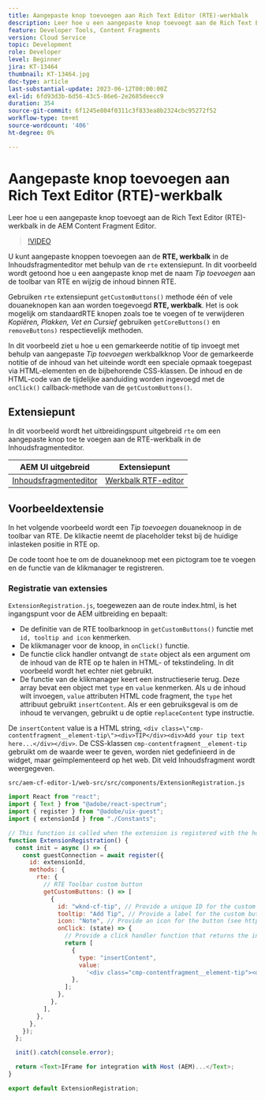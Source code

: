 ```yaml
---
title: Aangepaste knop toevoegen aan Rich Text Editor (RTE)-werkbalk
description: Leer hoe u een aangepaste knop toevoegt aan de Rich Text Editor (RTE)-werkbalk in de AEM Content Fragment Editor
feature: Developer Tools, Content Fragments
version: Cloud Service
topic: Development
role: Developer
level: Beginner
jira: KT-13464
thumbnail: KT-13464.jpg
doc-type: article
last-substantial-update: 2023-06-12T00:00:00Z
exl-id: 6fd93d3b-6d56-43c5-86e6-2e2685deecc9
duration: 354
source-git-commit: 6f1245e804f0311c3f833ea8b2324cbc95272f52
workflow-type: tm+mt
source-wordcount: '406'
ht-degree: 0%

---
```


# Aangepaste knop toevoegen aan Rich Text Editor (RTE)-werkbalk

Leer hoe u een aangepaste knop toevoegt aan de Rich Text Editor (RTE)-werkbalk in de AEM Content Fragment Editor.

>[!VIDEO](https://video.tv.adobe.com/v/3420768?quality=12&learn=on)

U kunt aangepaste knoppen toevoegen aan de **RTE, werkbalk** in de Inhoudsfragmenteditor met behulp van de `rte` extensiepunt. In dit voorbeeld wordt getoond hoe u een aangepaste knop met de naam _Tip toevoegen_ aan de toolbar van RTE en wijzig de inhoud binnen RTE.

Gebruiken `rte` extensiepunt `getCustomButtons()` methode één of vele douaneknopen kan aan worden toegevoegd **RTE, werkbalk**. Het is ook mogelijk om standaardRTE knopen zoals toe te voegen of te verwijderen _Kopiëren, Plakken, Vet en Cursief_ gebruiken `getCoreButtons()` en `removeButtons)` respectievelijk methoden.

In dit voorbeeld ziet u hoe u een gemarkeerde notitie of tip invoegt met behulp van aangepaste _Tip toevoegen_ werkbalkknop Voor de gemarkeerde notitie of de inhoud van het uiteinde wordt een speciale opmaak toegepast via HTML-elementen en de bijbehorende CSS-klassen. De inhoud en de HTML-code van de tijdelijke aanduiding worden ingevoegd met de `onClick()` callback-methode van de `getCustomButtons()`.

## Extensiepunt

In dit voorbeeld wordt het uitbreidingspunt uitgebreid `rte` om een aangepaste knop toe te voegen aan de RTE-werkbalk in de Inhoudsfragmenteditor.

| AEM UI uitgebreid | Extensiepunt |
| ------------------------ | --------------------- | 
| [Inhoudsfragmenteditor](https://developer.adobe.com/uix/docs/services/aem-cf-editor/) | [Werkbalk RTF-editor](https://developer.adobe.com/uix/docs/services/aem-cf-editor/api/rte-toolbar/) |

## Voorbeeldextensie

In het volgende voorbeeld wordt een _Tip toevoegen_ douaneknoop in de toolbar van RTE. De klikactie neemt de placeholder tekst bij de huidige inlasteken positie in RTE op.

De code toont hoe te om de douaneknoop met een pictogram toe te voegen en de functie van de klikmanager te registreren.

### Registratie van extensies

`ExtensionRegistration.js`, toegewezen aan de route index.html, is het ingangspunt voor de AEM uitbreiding en bepaalt:

+ De definitie van de RTE toolbarknoop in `getCustomButtons()` functie met `id, tooltip and icon` kenmerken.
+ De klikmanager voor de knoop, in `onClick()` functie.
+ De functie click handler ontvangt de `state` object als een argument om de inhoud van de RTE op te halen in HTML- of tekstindeling. In dit voorbeeld wordt het echter niet gebruikt.
+ De functie van de klikmanager keert een instructieserie terug. Deze array bevat een object met `type` en `value` kenmerken. Als u de inhoud wilt invoegen, `value` attributen HTML code fragment, the `type` het attribuut gebruikt `insertContent`. Als er een gebruiksgeval is om de inhoud te vervangen, gebruikt u de optie `replaceContent` type instructie.

De `insertContent` value is a HTML string, `<div class=\"cmp-contentfragment__element-tip\"><div>TIP</div><div>Add your tip text here...</div></div>`. De CSS-klassen `cmp-contentfragment__element-tip` gebruikt om de waarde weer te geven, worden niet gedefinieerd in de widget, maar geïmplementeerd op het web. Dit veld Inhoudsfragment wordt weergegeven.


`src/aem-cf-editor-1/web-src/src/components/ExtensionRegistration.js`

```javascript
import React from "react";
import { Text } from "@adobe/react-spectrum";
import { register } from "@adobe/uix-guest";
import { extensionId } from "./Constants";

// This function is called when the extension is registered with the host and runs in an iframe in the Content Fragment Editor browser window.
function ExtensionRegistration() {
  const init = async () => {
    const guestConnection = await register({
      id: extensionId,
      methods: {
        rte: {
          // RTE Toolbar custom button
          getCustomButtons: () => [
            {
              id: "wknd-cf-tip", // Provide a unique ID for the custom button
              tooltip: "Add Tip", // Provide a label for the custom button
              icon: "Note", // Provide an icon for the button (see https://spectrum.adobe.com/page/icons/ for a list of available icons)
              onClick: (state) => {
                // Provide a click handler function that returns the instructions array with type and value. This example inserts the HTML snippet for TIP content.
                return [
                  {
                    type: "insertContent",
                    value:
                      '<div class="cmp-contentfragment__element-tip"><div>TIP</div><div>Add your tip text here...</div></div>',
                  },
                ];
              },
            },
          ],
        },
      },
    });
  };

  init().catch(console.error);

  return <Text>IFrame for integration with Host (AEM)...</Text>;
}

export default ExtensionRegistration;
```
